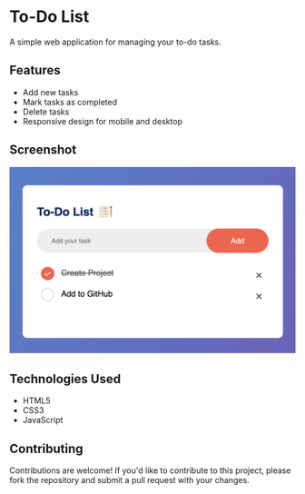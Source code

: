 # To-Do List

A simple web application for managing your to-do tasks.

## Features

- Add new tasks
- Mark tasks as completed
- Delete tasks
- Responsive design for mobile and desktop

## Screenshot

<img src="working-sc.png" width="600">

## Technologies Used

- HTML5
- CSS3
- JavaScript

## Contributing

Contributions are welcome! If you'd like to contribute to this project, please fork the repository and submit a pull request with your changes.